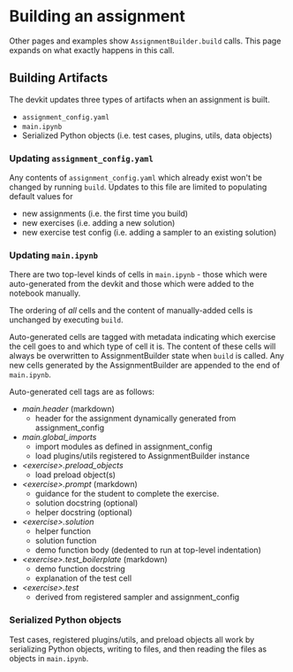 # Building an assignment

Other pages and examples show `AssignmentBuilder.build` calls. This page expands on what exactly happens in this call.

## Building Artifacts

The devkit updates three types of artifacts when an assignment is built.

- `assignment_config.yaml`
- `main.ipynb`
- Serialized Python objects (i.e. test cases, plugins, utils, data objects)  

### Updating `assignment_config.yaml`

Any contents of `assignment_config.yaml` which already exist won't be changed by running `build`. Updates to this file are limited to populating default values for

- new assignments (i.e. the first time you build)  
- new exercises (i.e. adding a new solution)
- new exercise test config (i.e. adding a sampler to an existing solution)

### Updating `main.ipynb`

There are two top-level kinds of cells in `main.ipynb` - those which were auto-generated from the devkit and those which were added to the notebook manually.

The ordering of *all* cells and the content of manually-added cells is unchanged by executing `build`.  

Auto-generated cells are tagged with metadata indicating which exercise the cell goes to and which type of cell it is. The content of these cells will always be overwritten to AssignmentBuilder state when `build` is called. Any new cells generated by the AssignmentBuilder are appended to the end of `main.ipynb`.  

Auto-generated cell tags are as follows:  

- *main.header* (markdown)  
  - header for the assignment dynamically generated from assignment_config
- *main.global_imports*
  - import modules as defined in assignment_config
  - load plugins/utils registered to AssignmentBuilder instance
- *\<exercise>.preload_objects*  
  - load preload object(s)
- *\<exercise>.prompt* (markdown)
  - guidance for the student to complete the exercise.
  - solution docstring (optional)
  - helper docstring (optional)
- *\<exercise>.solution*
  - helper function
  - solution function
  - demo function body (dedented to run at top-level indentation)
- *\<exercise>.test_boilerplate* (markdown)
  - demo function docstring
  - explanation of the test cell
- *\<exercise>.test*
  - derived from registered sampler and assignment_config

### Serialized Python objects

Test cases, registered plugins/utils, and preload objects all work by serializing Python objects, writing to files, and then reading the files as objects in `main.ipynb`.  
